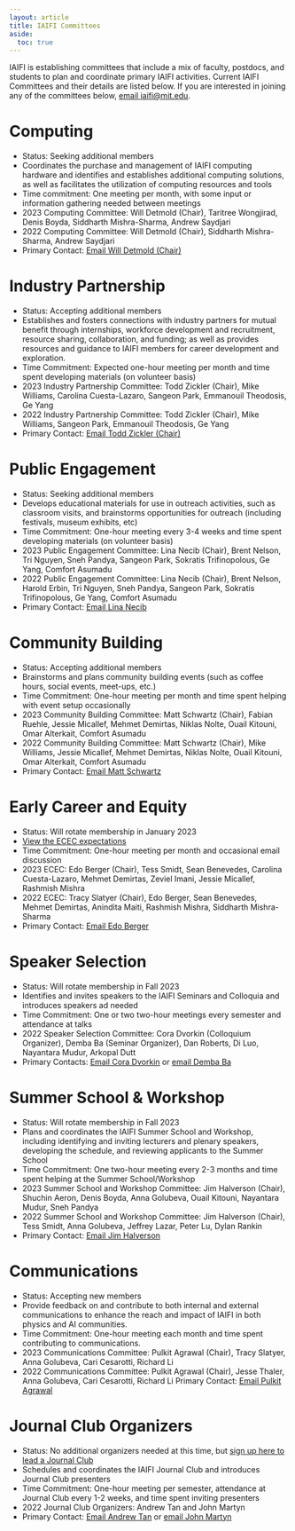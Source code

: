 ```yaml
---
layout: article
title: IAIFI Committees
aside:
  toc: true
---
```


IAIFI is establishing committees that include a mix of faculty, postdocs, and students to plan and coordinate primary IAIFI activities. Current IAIFI Committees and their details are listed below. If you are interested in joining any of the committees below, [email iaifi@mit.edu](mailto:iaifi@mit.edu).

# Computing
* Status: Seeking additional members
* Coordinates the purchase and management of IAIFI computing hardware and identifies and establishes additional computing solutions, as well as facilitates the utilization of computing resources and tools
* Time commitment: One meeting per month, with some input or information gathering needed between meetings
* 2023 Computing Committee: Will Detmold (Chair), Taritree Wongjirad, Denis Boyda, Siddharth Mishra-Sharma, Andrew Saydjari
* 2022 Computing Committee: Will Detmold (Chair), Siddharth Mishra-Sharma, Andrew Saydjari
* Primary Contact: [Email Will Detmold (Chair)](mailto:wdetmold@mit.edu)

# Industry Partnership
* Status: Accepting additional members
* Establishes and fosters connections with industry partners for mutual benefit through internships, workforce development and recruitment, resource sharing, collaboration, and funding; as well as provides resources and guidance to IAIFI members for career development and exploration.
* Time Commitment: Expected one-hour meeting per month and time spent developing materials (on volunteer basis)
* 2023 Industry Partnership Committee: Todd Zickler (Chair), Mike Williams, Carolina Cuesta-Lazaro, Sangeon Park, Emmanouil Theodosis, Ge Yang
* 2022 Industry Partnership Committee: Todd Zickler (Chair), Mike Williams, Sangeon Park, Emmanouil Theodosis, Ge Yang
* Primary Contact: [Email Todd Zickler (Chair)](mailto:zickler@seas.harvard.edu)

# Public Engagement
* Status: Seeking additional members
* Develops educational materials for use in outreach activities, such as classroom visits, and brainstorms opportunities for outreach (including festivals, museum exhibits, etc)
* Time Commitment: One-hour meeting every 3-4 weeks and time spent developing materials (on volunteer basis)
* 2023 Public Engagement Committee: Lina Necib (Chair), Brent Nelson, Tri Nguyen, Sneh Pandya, Sangeon Park, Sokratis Trifinopolous, Ge Yang, Comfort Asumadu
* 2022 Public Engagement Committee: Lina Necib (Chair), Brent Nelson, Harold Erbin, Tri Nguyen, Sneh Pandya, Sangeon Park, Sokratis Trifinopolous, Ge Yang, Comfort Asumadu
* Primary Contact: [Email Lina Necib](mailto:lnecib@mit.edu)

# Community Building
* Status: Accepting additional members
* Brainstorms and plans community building events (such as coffee hours, social events, meet-ups, etc.)
* Time Commitment: One-hour meeting per month and time spent helping with event setup occasionally
* 2023 Community Building Committee: Matt Schwartz (Chair), Fabian Ruehle, Jessie Micallef, Mehmet Demirtas, Niklas Nolte, Ouail Kitouni, Omar Alterkait, Comfort Asumadu
* 2022 Community Building Committee: Matt Schwartz (Chair), Mike Williams, Jessie Micallef, Mehmet Demirtas, Niklas Nolte, Ouail Kitouni, Omar Alterkait, Comfort Asumadu
* Primary Contact: [Email Matt Schwartz](schwartz@g.harvard.edu)

# Early Career and Equity 
* Status: Will rotate membership in January 2023
* [View the ECEC expectations](/images/ecec-expectations.pdf)
* Time Commitment: One-hour meeting per month and occasional email discussion
* 2023 ECEC: Edo Berger (Chair), Tess Smidt, Sean Benevedes, Carolina Cuesta-Lazaro, Mehmet Demirtas, Zeviel Imani, Jessie Micallef, Rashmish Mishra
* 2022 ECEC: Tracy Slatyer (Chair), Edo Berger, Sean Benevedes, Mehmet Demirtas, Anindita Maiti, Rashmish Mishra, Siddharth Mishra-Sharma
* Primary Contact: [Email Edo Berger](mailto:eberger@cfa.harvard.edu) 

# Speaker Selection 
* Status: Will rotate membership in Fall 2023
* Identifies and invites speakers to the IAIFI Seminars and Colloquia and introduces speakers ad needed
* Time Commitment: One or two two-hour meetings every semester and attendance at talks
* 2022 Speaker Selection Committee: Cora Dvorkin (Colloquium Organizer), Demba Ba (Seminar Organizer), Dan Roberts, Di Luo, Nayantara Mudur, Arkopal Dutt
* Primary Contacts: [Email Cora Dvorkin](cdvorkin@g.harvard.edu) or [email Demba Ba](demba@seas.harvard.edu)

# Summer School & Workshop
* Status: Will rotate membership in Fall 2023
* Plans and coordinates the IAIFI Summer School and Workshop, including identifying and inviting lecturers and plenary speakers, developing the schedule, and reviewing applicants to the Summer School
* Time Commitment: One two-hour meeting every 2-3 months and time spent helping at the Summer School/Workshop
* 2023 Summer School and Workshop Committee: Jim Halverson (Chair), Shuchin Aeron, Denis Boyda, Anna Golubeva, Ouail Kitouni, Nayantara Mudur, Sneh Pandya
* 2022 Summer School and Workshop Committee: Jim Halverson (Chair), Tess Smidt, Anna Golubeva, Jeffrey Lazar, Peter Lu, Dylan Rankin
* Primary Contact: [Email Jim Halverson](j.halverson@northeastern.edu)

# Communications
* Status: Accepting new members
* Provide feedback on and contribute to both internal and external communications to enhance the reach and impact of IAIFI in both physics and AI communities.
* Time Commitment: One-hour meeting each month and time spent contributing to communications.
* 2023 Communications Committee: Pulkit Agrawal (Chair), Tracy Slatyer, Anna Golubeva, Cari Cesarotti, Richard Li
* 2022 Communications Committee: Pulkit Agrawal (Chair), Jesse Thaler, Anna Golubeva, Cari Cesarotti, Richard Li
Primary Contact: [Email Pulkit Agrawal](mailto:pulkitag@mit.edu)

# Journal Club Organizers
* Status: No additional organizers needed at this time, but [sign up here to lead a Journal Club](https://forms.gle/zfpT4QQdXg8tu6VB7)
* Schedules and coordinates the IAIFI Journal Club and introduces Journal Club presenters
* Time Commitment: One-hour meeting per semester, attendance at Journal Club every 1-2 weeks, and time spent inviting presenters
* 2022 Journal Club Organizers: Andrew Tan and John Martyn
* Primary Contact: [Email Andrew Tan](aktan@mit.edu) or [email John Martyn](jmmartyn@mit.edu)

